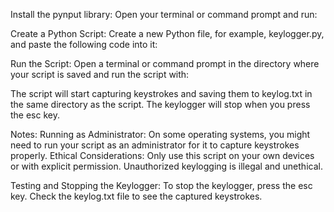 Install the pynput library: Open your terminal or command prompt and run:

Create a Python Script: Create a new Python file, for example, keylogger.py, and paste the following code into it:

Run the Script: Open a terminal or command prompt in the directory where your script is saved and run the script with:

The script will start capturing keystrokes and saving them to keylog.txt in the same directory as the script. The keylogger will stop when you press the esc key.

Notes: Running as Administrator: On some operating systems, you might need to run your script as an administrator for it to capture keystrokes properly.
Ethical Considerations: Only use this script on your own devices or with explicit permission. Unauthorized keylogging is illegal and unethical.

Testing and Stopping the Keylogger: To stop the keylogger, press the esc key. Check the keylog.txt file to see the captured keystrokes.
